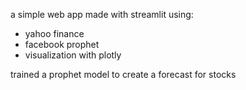 a simple web app made with streamlit using:
- yahoo finance
- facebook prophet
- visualization with plotly

trained a prophet model to create a forecast for stocks
